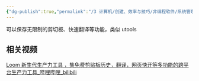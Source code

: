 ```yaml
---
{"dg-publish":true,"permalink":"/3 计算机/创建、效率与技巧/非编程软件/系统管理工具/loom剪切板/","title":"loom剪切板"}
---
```



可以保存无限制的剪切板、快速翻译等功能，类似 utools
## 相关视频
[Loom 新生代生产力工具 ，集免费剪贴板历史，翻译，网页快开等多功能的跨平台生产力工具\_哔哩哔哩\_bilibili](https://www.bilibili.com/video/BV1sr4y1d7Su/?buvid=XY630CE669F34078F341989B1EE06E60B0127&is_story_h5=false&mid=g8UDjEqHIS5oCexxb9oAEQ%3D%3D&p=1&plat_id=116&share_from=ugc&share_medium=android&share_plat=android&share_session_id=2f0e4207-4374-4eac-9ee9-c0366fc17be8&share_source=COPY&share_tag=s_i&timestamp=1692327355&unique_k=mCYPOXl&up_id=504314901)
